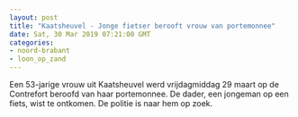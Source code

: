 ```yaml
---
layout: post
title: "Kaatsheuvel - Jonge fietser berooft vrouw van portemonnee"
date: Sat, 30 Mar 2019 07:21:00 GMT
categories: 
- noord-brabant 
- loon_op_zand 
---
```


Een 53-jarige vrouw uit Kaatsheuvel werd vrijdagmiddag 29 maart op de Contrefort beroofd van haar portemonnee. De dader, een jongeman op een fiets, wist te ontkomen. De politie is naar hem op zoek.
